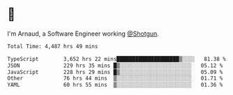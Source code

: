 # 👋

I'm Arnaud, a Software Engineer working [@Shotgun](https://shotgun.live).

<!--START_SECTION:waka-->

```txt
Total Time: 4,487 hrs 49 mins

TypeScript        3,652 hrs 22 mins████████████████████▒░░░░   81.38 %
JSON              229 hrs 35 mins █▒░░░░░░░░░░░░░░░░░░░░░░░   05.12 %
JavaScript        228 hrs 29 mins █▒░░░░░░░░░░░░░░░░░░░░░░░   05.09 %
Other             76 hrs 44 mins  ▒░░░░░░░░░░░░░░░░░░░░░░░░   01.71 %
YAML              60 hrs 55 mins  ▒░░░░░░░░░░░░░░░░░░░░░░░░   01.36 %
```

<!--END_SECTION:waka-->
